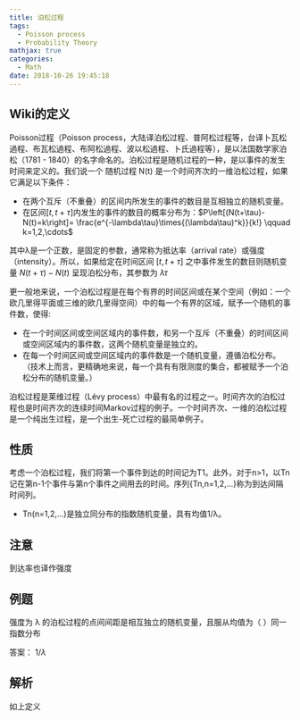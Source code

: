 ```yaml
---
title: 泊松过程
tags:
  - Poisson process
  - Probability Theory
mathjax: true
categories:
  - Math
date: 2018-10-26 19:45:18
---
```



## Wiki的定义

Poisson过程（Poisson process，大陆译泊松过程、普阿松过程等，台译卜瓦松過程、布瓦松過程、布阿松過程、波以松過程、卜氏過程等），是以法国数学家泊松（1781 - 1840）的名字命名的。泊松过程是随机过程的一种，是以事件的发生时间来定义的。我们说一个 随机过程 N(t) 是一个时间齐次的一维泊松过程，如果它满足以下条件：

* 在两个互斥（不重叠）的区间内所发生的事件的数目是互相独立的随机变量。
* 在区间$\left[t,t+\tau\right]$内发生的事件的数目的概率分布为：$P\left[(N(t+\tau)-N(t)=k\right]= \frac{e^{-\lambda\tau}\times{(\lambda\tau)^k}}{k!} \qquad k=1,2,\cdots$

其中λ是一个正数，是固定的参数，通常称为抵达率（arrival rate）或强度（intensity）。所以，如果给定在时间区间 $\left[t,t+\tau\right]$ 之中事件发生的数目则随机变量 $N(t+\tau)-N(t)$ 呈现泊松分布，其参数为 $\lambda\tau$

更一般地来说，一个泊松过程是在每个有界的时间区间或在某个空间（例如：一个欧几里得平面或三维的欧几里得空间）中的每一个有界的区域，赋予一个随机的事件数，使得:

* 在一个时间区间或空间区域内的事件数，和另一个互斥（不重叠）的时间区间或空间区域内的事件数，这两个随机变量是独立的。
* 在每一个时间区间或空间区域内的事件数是一个随机变量，遵循泊松分布。（技术上而言，更精确地来说，每一个具有有限测度的集合，都被赋予一个泊松分布的随机变量。）

泊松过程是莱维过程（Lévy process）中最有名的过程之一。时间齐次的泊松过程也是时间齐次的连续时间Markov过程的例子。一个时间齐次、一维的泊松过程是一个纯出生过程，是一个出生-死亡过程的最简单例子。

## 性质

考虑一个泊松过程，我们将第一个事件到达的时间记为T1。此外，对于n>1，以Tn记在第n-1个事件与第n个事件之间用去的时间。序列{Tn,n=1,2,...}称为到达间隔时间列。

* Tn(n=1,2,...)是独立同分布的指数随机变量，具有均值1/λ。

## 注意

到达率也译作强度

## 例题

强度为 λ 的泊松过程的点间间距是相互独立的随机变量，且服从均值为（ ）同一指数分布

答案： $1/ λ$

## 解析

如上定义
